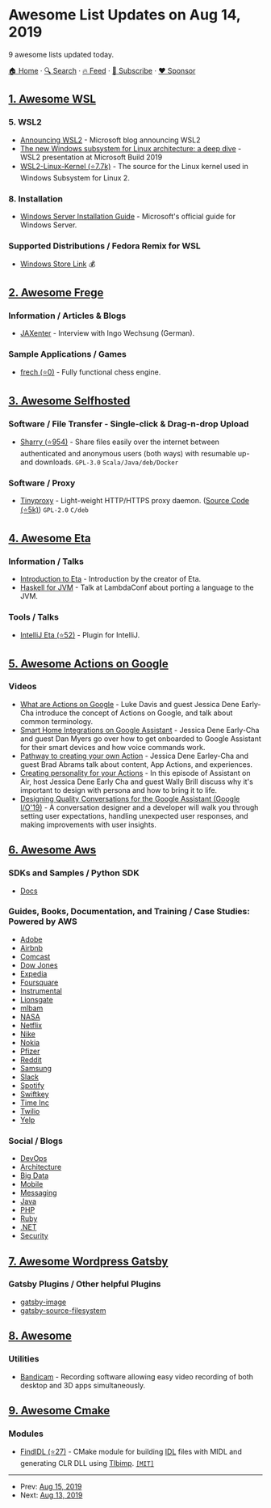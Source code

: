 # Awesome List Updates on Aug 14, 2019

9 awesome lists updated today.

[🏠 Home](/README.md) · [🔍 Search](https://www.trackawesomelist.com/search/) · [🔥 Feed](https://www.trackawesomelist.com/rss.xml) · [📮 Subscribe](https://trackawesomelist.us17.list-manage.com/subscribe?u=d2f0117aa829c83a63ec63c2f&id=36a103854c) · [❤️  Sponsor](https://github.com/sponsors/theowenyoung)



## [1. Awesome WSL](/content/sirredbeard/Awesome-WSL/README.md)

### 5\. WSL2

*   [Announcing WSL2](https://devblogs.microsoft.com/commandline/announcing-wsl-2/) - Microsoft blog announcing WSL2
*   [The new Windows subsystem for Linux architecture: a deep dive](https://www.youtube.com/watch?v=lwhMThePdIo) - WSL2 presentation at Microsoft Build 2019
*   [WSL2-Linux-Kernel (⭐7.7k)](https://github.com/microsoft/WSL2-Linux-Kernel) - The source for the Linux kernel used in Windows Subsystem for Linux 2.

### 8\. Installation

*   [Windows Server Installation Guide](https://docs.microsoft.com/en-us/windows/wsl/install-on-server) - Microsoft's official guide for Windows Server.

### Supported Distributions / Fedora Remix for WSL

*   [Windows Store Link](https://www.microsoft.com/store/productId/9N6GDM4K2HNC) 💰

## [2. Awesome Frege](/content/sfischer13/awesome-frege/README.md)

### Information / Articles & Blogs

*   [JAXenter](https://jaxenter.de/frege-haskell-jvm-54617) - Interview with Ingo Wechsung (German).

### Sample Applications / Games

*   [frech (⭐0)](https://github.com/Ingo60/frech) - Fully functional chess engine.

## [3. Awesome Selfhosted](/content/awesome-selfhosted/awesome-selfhosted/README.md)

### Software / File Transfer - Single-click & Drag-n-drop Upload

*   [Sharry (⭐954)](https://github.com/eikek/sharry) - Share files easily over the internet between authenticated and anonymous users (both ways) with resumable up- and downloads. `GPL-3.0` `Scala/Java/deb/Docker`

### Software / Proxy

*   [Tinyproxy](https://tinyproxy.github.io/) - Light-weight HTTP/HTTPS proxy daemon. ([Source Code (⭐5k)](https://github.com/tinyproxy/tinyproxy)) `GPL-2.0` `C/deb`

## [4. Awesome Eta](/content/sfischer13/awesome-eta/README.md)

### Information / Talks

*   [Introduction to Eta](https://www.youtube.com/watch?v=hmDLNO7Gkxs) - Introduction by the creator of Eta.
*   [Haskell for JVM](https://www.youtube.com/watch?v=P1dmHKJ2vak) - Talk at LambdaConf about porting a language to the JVM.

### Tools / Talks

*   [IntelliJ Eta (⭐52)](https://github.com/typelead/intellij-eta) - Plugin for IntelliJ.

## [5. Awesome Actions on Google](/content/ravirupareliya/awesome-actions-on-google/README.md)

### Videos

*   [What are Actions on Google](https://youtu.be/D-lhorsDlUQ) - Luke Davis and guest Jessica Dene Early-Cha introduce the concept of Actions on Google, and talk about common terminology.
*   [Smart Home Integrations on Google Assistant](https://youtu.be/cxABjSOa6RY) - Jessica Dene Early-Cha and guest Dan Myers go over how to get onboarded to Google Assistant for their smart devices and how voice commands work.
*   [Pathway to creating your own Action](https://youtu.be/Jy4CsxNafeE) - Jessica Dene Earley-Cha and guest Brad Abrams talk about content, App Actions, and experiences.
*   [Creating personality for your Actions](https://youtu.be/dh_mixqvrP0) - In this episode of Assistant on Air, host Jessica Dene Early Cha and guest Wally Brill discuss why it's important to design with persona and how to bring it to life.
*   [Designing Quality Conversations for the Google Assistant (Google I/O'19)](https://youtu.be/ZRjkSqVedfY) - A conversation designer and a developer will walk you through setting user expectations, handling unexpected user responses, and making improvements with user insights.

## [6. Awesome Aws](/content/donnemartin/awesome-aws/README.md)

### SDKs and Samples / Python SDK

*   [Docs](https://boto3.amazonaws.com/v1/documentation/api/latest/index.html)

### Guides, Books, Documentation, and Training / Case Studies: Powered by AWS

*   [Adobe](https://aws.amazon.com/solutions/case-studies/adobe/)
*   [Airbnb](https://aws.amazon.com/solutions/case-studies/airbnb/)
*   [Comcast](https://aws.amazon.com/solutions/case-studies/comcast/)
*   [Dow Jones](https://aws.amazon.com/solutions/case-studies/dow-jones/)
*   [Expedia](https://aws.amazon.com/solutions/case-studies/expedia/)
*   [Foursquare](https://aws.amazon.com/solutions/case-studies/foursquare/)
*   [Instrumental](https://instrumentalapp.com/blog/aws-kinesis/)
*   [Lionsgate](https://aws.amazon.com/solutions/case-studies/lionsgate/)
*   [mlbam](https://aws.amazon.com/solutions/case-studies/major-league-baseball-mlbam/)
*   [NASA](https://aws.amazon.com/solutions/case-studies/nasa-jpl-curiosity/)
*   [Netflix](https://aws.amazon.com/solutions/case-studies/netflix/)
*   [Nike](https://web.archive.org/web/20150910200649/http://aws.amazon.com/solutions/case-studies/nike/)
*   [Nokia](https://web.archive.org/web/20161210062336/https://aws.amazon.com/solutions/case-studies/nokia/)
*   [Pfizer](https://web.archive.org/web/20161210034734/https://aws.amazon.com/solutions/case-studies/pfizer/)
*   [Reddit](https://web.archive.org/web/20150905070945/https://aws.amazon.com/solutions/case-studies/reddit/)
*   [Samsung](https://aws.amazon.com/solutions/case-studies/samsung/)
*   [Slack](https://aws.amazon.com/solutions/case-studies/slack/)
*   [Spotify](https://web.archive.org/web/20180608043124/https://aws.amazon.com/solutions/case-studies/spotify/)
*   [Swiftkey](https://web.archive.org/web/20160410051253/https://aws.amazon.com/solutions/case-studies/swiftkey/)
*   [Time Inc](https://aws.amazon.com/solutions/case-studies/time-inc/)
*   [Twilio](https://aws.amazon.com/solutions/case-studies/twilio/)
*   [Yelp](https://aws.amazon.com/solutions/case-studies/yelp-docker/)

### Social / Blogs

*   [DevOps](https://aws.amazon.com/blogs/devops/)
*   [Architecture](https://aws.amazon.com/blogs/architecture/)
*   [Big Data](https://aws.amazon.com/blogs/big-data/)
*   [Mobile](https://aws.amazon.com/blogs/mobile/)
*   [Messaging](https://aws.amazon.com/blogs/messaging-and-targeting/)
*   [Java](https://aws.amazon.com/blogs/developer/category/programing-language/java/)
*   [PHP](https://aws.amazon.com/blogs/developer/category/programing-language/php/)
*   [Ruby](https://aws.amazon.com/blogs/developer/category/programing-language/ruby/)
*   [.NET](https://aws.amazon.com/blogs/developer/category/programing-language/dot-net/)
*   [Security](https://aws.amazon.com/blogs/security/)

## [7. Awesome Wordpress Gatsby](/content/henrikwirth/awesome-wordpress-gatsby/README.md)

### Gatsby Plugins / Other helpful Plugins

*   [gatsby-image](https://www.gatsbyjs.org/packages/gatsby-image)
*   [gatsby-source-filesystem](https://www.gatsbyjs.org/packages/gatsby-source-filesystem)

## [8. Awesome](/content/Awesome-Windows/Awesome/README.md)

### Utilities

*   [Bandicam](https://www.bandicam.com) - Recording software allowing easy video recording of both desktop and 3D apps simultaneously.

## [9. Awesome Cmake](/content/onqtam/awesome-cmake/README.md)

### Modules

*   [FindIDL (⭐27)](https://github.com/apriorit/FindIDL) - CMake module for building [IDL](https://docs.microsoft.com/en-us/windows/win32/midl/interface-definition-idl-file) files with MIDL and generating CLR DLL using [Tlbimp](https://docs.microsoft.com/en-us/dotnet/framework/tools/tlbimp-exe-type-library-importer). [`[MIT]`](https://opensource.org/licenses/MIT)

---

- Prev: [Aug 15, 2019](/content/2019/08/15/README.md)
- Next: [Aug 13, 2019](/content/2019/08/13/README.md)